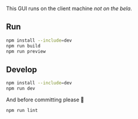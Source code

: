 This GUI runs on the client machine _not on the bela_.

## Run

```bash
npm install --include=dev
npm run build
npm run preview
```

## Develop

```bash
npm install --include=dev
npm run dev
```

And before committing please 💁

```bash
npm run lint
```
